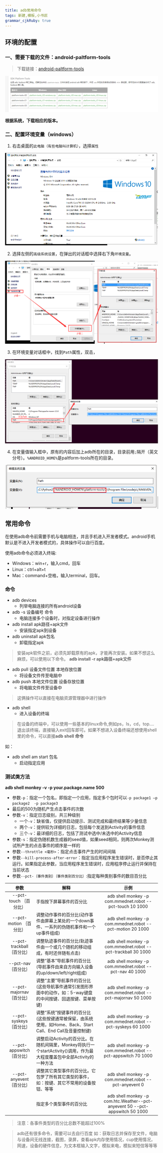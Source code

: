 ```yaml
---
title: adb常用命令
tags: 新建,模板,小书匠
grammar_cjkRuby: true
---
```


## 环境的配置

### 一、需要下载的文件：android-paltform-tools
> 下载链接：[android-paltform-tools][1]

![截图][2]

**根据系统，下载相应的版本。**

### 二、配置环境变量（windows）
1. 右击桌面的`此电脑（有些电脑叫计算机）`，选择`属性`

![属性对话框][3]

2. 选择左侧的`高级系统设置`，在弹出的对话框中选择右下角`环境变量`。

![环境变量窗口][4]

3. 在环境变量对话框中，找到`Path`属性，双击，

![编辑属性][5]

4. 在变量值输入框中，原有的内容后加上adb所在的目录，目录前用`;`隔开（英文分号）。`%ANDROID_HOME%`是paltform-tools所在的目录。

![修改参数][6]

## 常用命令

在使用adb命令前需要手机与电脑相连，并且手机进入开发者模式。android手机默认是不进入开发者模式的，具体操作可以自行百度。

使用adb命令必须进入终端:
- Windows：win+r，输入cmd，回车
- Linux：ctrl+alt+t
- Mac：command+空格，输入terminal，回车。

### 命令

- adb devices
	- 列举电脑连接的所有android设备
- adb -s 设备编号 命令
	- 电脑连接多个设备时，对指定设备进行操作 
- adb install apk路径+apk文件
	- 安装指定apk到设备
- adb uninstall apk包名
	- 卸载指定apk

> 安装apk软件之前，必须先卸载原有的apk，才能再次安装。如果不想这么麻烦，可以使用以下命令。
> **adb install -r apk路径+apk文件**

- adb pull 设备文件位置 本地存放位置
	- 将设备文件传至电脑中
- adb push 本地文件位置 设备存放位置
	- 将电脑文件传至设备中

> 这俩操作可以直接在电脑资源管理器中进行操作

- adb shell
	- 进入设备的终端

> 在设备的终端中，可以使用一些基本的linux命令,例如ps，ls，cd，top....退出该终端，直接输入exit回车即可。如果不想进入设备终端还想使用shell里的命令，可以直接**adb shell 命令**

如：

- adb shell am start 包名
	- 启动指定应用

### 测试类方法


 **adb shell monkey -v -p your.package.name 500**
 
- 参数`-p`：指定一个包名，即指定一个应用，指定多个包时可以`-p package1 –p package2  -p package3 `
- 最后的500为随机产生点击事件的次数
- 参数`-v`：指定日志级别，共三种级别
	- 一个`-v`：缺省值，仅提供启动提示、测试完成和最终结果等少量信息
	- 两个`-v`：提供较为详细的日志，包括每个发送到Activity的事件信息
	- 三个`-v`：最详细的日志，包括了测试中选中/未选中的Activity信息
- 参数`-s`：指定伪随机数生成器的seed值，如果seed相同，则两次Monkey测试所产生的点击事件的顺序是一样的
- 参数`--throttle <毫秒>`：指定点击事件产生的时间间隔
- 参数`--kill-process-after-error`：指定当应用程序发生错误时，是否停止其运行。如果指定此参数，当应用程序发生错误时，应用程序停止运行并保持在当前状态
- 参数`--pct-｛事件类别｝｛事件类别百分比｝`:指定每种类别事件的数目百分比

|  参数   |  解释   | 示例    |
| :---: | --- | :---: |
|  --pct-touch ｛百分比｝   |   手指按下屏幕事件的百分比  |  adb shell monkey -p com.mmednet.robot --pct-touch 10 1000   |
|  --pct-motion ｛百分比｝   |   调整动作事件的百分比(动作事件由屏幕上某处的一个down事件、一系列的伪随机事件和一个up事件组成)  |  adb shell monkey -p com.mmednet.robot --pct-motion 20 1000   |
|  --pct-trackball ｛百分比｝   |  调整轨迹事件的百分比(轨迹事件由一个或几个随机的移动组成，有时还伴随有点击)   |   adb shell monkey -p com.mmednet.robot --pct-trackball 30 1000  |
|  --pct-nav ｛百分比｝   |  调整“基本”导航事件的百分比(导航事件由来自方向输入设备的up/down/left/right组成)   |  adb shell monkey -p com.mmednet.robot --pct-nav 40 1000   |
|   --pct-majornav ｛百分比｝  |  调整“主要”导航事件的百分比(这些导航事件通常引发图形界面中的动作，如：5-way键盘的中间按键、回退按键、菜单按键)   |   adb shell monkey -p com.mmednet.robot --pct-majornav 50 1000  |
|  --pct-syskeys ｛百分比｝   |  调整“系统”按键事件的百分比(这些按键通常被保留，由系统使用，如Home、Back、Start Call、End Call及音量控制键)   |  adb shell monkey -p com.mmednet.robot --pct-syskeys 60 1000   |
|  --pct-appswitch ｛百分比｝   |  调整启动Activity的百分比。在随机间隔里，Monkey将执行一个startActivity()调用，作为最大程度覆盖包中全部Activity的一种方法   |  adb shell monkey -p com.mmednet.robot --pct-appswitch 70 1000   |
|  --pct-anyevent ｛百分比｝   |  调整其它类型事件的百分比。它包罗了所有其它类型的事件，如：按键、其它不常用的设备按钮、等等   |   adb shell monkey -p com.mmednet.robot --pct-anyevent 0 |
|     |   指定多个类型事件的百分比  |   adb shell monkey -p com.htc.Weather--pct-anyevent 50 --pct-appswitch 50 1000  |

> 注意：各事件类型的百分比总数不能超过100%

> adb还有很多命令，需要可以去自行百度
> 如：获取日志并保存至文件，电脑与设备间无线连接，截图，录屏，查看apk内存使用情况，cup使用情况，网速，设备的硬件信息，为文本框输入文字，模拟来电，模拟来短信等等等

  [1]: http://www.androiddevtools.cn/#sdk-platform-tools
  [2]: ./images/1514357148587.jpg
  [3]: ./images/1514357351698.jpg
  [4]: ./images/1514357547150.jpg
  [5]: ./images/1514357693084.jpg
  [6]: ./images/1514357875437.jpg
